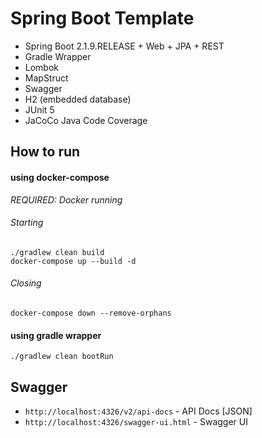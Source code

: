 # Spring Boot Template

* Spring Boot 2.1.9.RELEASE + Web + JPA + REST
* Gradle Wrapper
* Lombok
* MapStruct
* Swagger
* H2 (embedded database)
* JUnit 5
* JaCoCo Java Code Coverage

## How to run
#### using docker-compose

*REQUIRED: Docker running*

###### Starting
```
./gradlew clean build
docker-compose up --build -d
```

###### Closing
```
docker-compose down --remove-orphans
```

#### using gradle wrapper
```
./gradlew clean bootRun
```

## Swagger
* `http://localhost:4326/v2/api-docs` - API Docs [JSON]
* `http://localhost:4326/swagger-ui.html` - Swagger UI